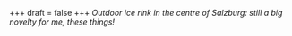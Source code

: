
+++
draft = false
+++
_Outdoor ice rink in the centre of Salzburg: still a big novelty for me, these things!_
